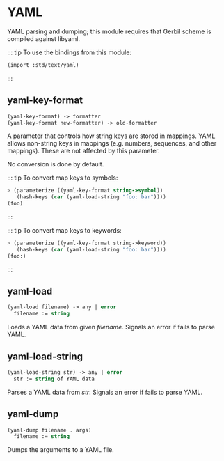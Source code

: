 # YAML
YAML parsing and dumping; this module requires that Gerbil scheme is compiled
against libyaml.

::: tip To use the bindings from this module:
``` scheme
(import :std/text/yaml)
```
:::

## yaml-key-format
``` scheme
(yaml-key-format) -> formatter
(yaml-key-format new-formatter) -> old-formatter
```

A parameter that controls how string keys are stored in mappings.  YAML allows
non-string keys in mappings (e.g. numbers, sequences, and other mappings).
These are not affected by this parameter.

No conversion is done by default.

::: tip To convert map keys to symbols:
``` scheme
> (parameterize ((yaml-key-format string->symbol))
   (hash-keys (car (yaml-load-string "foo: bar"))))
(foo)
```
:::

::: tip To convert map keys to keywords:
``` scheme
> (parameterize ((yaml-key-format string->keyword))
   (hash-keys (car (yaml-load-string "foo: bar"))))
(foo:)
```
:::

## yaml-load
``` scheme
(yaml-load filename) -> any | error
  filename := string
```

Loads a YAML data from given *filename*. Signals an error if fails to parse YAML.

## yaml-load-string
``` scheme
(yaml-load-string str) -> any | error
  str := string of YAML data
```

Parses a YAML data from *str*. Signals an error if fails to parse YAML.

## yaml-dump
``` scheme
(yaml-dump filename . args)
  filename := string
```

Dumps the arguments to a YAML file.

